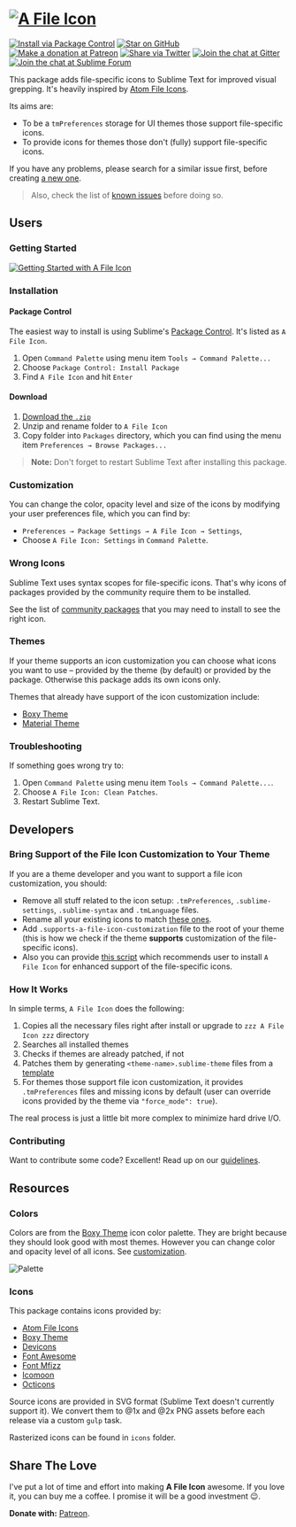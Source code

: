 # [![A File Icon][img-logo]][downloads]

[![Install via Package Control][img-downloads]][downloads]
[![Star on GitHub][img-stars]][stars]
[![Make a donation at Patreon][img-patreon]][patreon]
[![Share via Twitter][img-twitter]][twitter]
[![Join the chat at Gitter][img-gitter]][gitter]
[![Join the chat at Sublime Forum][img-forum]][forum]

This package adds file-specific icons to Sublime Text for improved visual grepping. It's heavily inspired by [Atom File Icons][atom-file-icons].

Its aims are:

* To be a `tmPreferences` storage for UI themes those support file-specific icons.
* To provide icons for themes those don't (fully) support file-specific icons.

If you have any problems, please search for a similar issue first, before creating [a new one][new-issue]. 

> Also, check the list of [known issues][known-issues] before doing so.

## Users

### Getting Started

[![Getting Started with A File Icon][img-getting-started]][getting-started]

### Installation

#### Package Control

The easiest way to install is using Sublime's [Package Control][downloads]. It's listed as `A File Icon`.

1. Open `Command Palette` using menu item `Tools → Command Palette...`
2. Choose `Package Control: Install Package`
3. Find `A File Icon` and hit `Enter`

#### Download

1. [Download the `.zip`][release]
2. Unzip and rename folder to `A File Icon`
3. Copy folder into `Packages` directory, which you can find using the menu item `Preferences → Browse Packages...`

> **Note:** Don't forget to restart Sublime Text after installing this package. 

### Customization

You can change the color, opacity level and size of the icons by modifying your user preferences file, which you can find by:

* `Preferences → Package Settings → A File Icon → Settings`,
* Choose `A File Icon: Settings` in `Command Palette`.

### Wrong Icons

Sublime Text uses syntax scopes for file-specific icons. That's why icons of packages provided by the community require them to be installed.

See the list of [community packages][packages] that you may need to install to see the right icon.

### Themes

If your theme supports an icon customization you can choose what icons you want to use – provided by the theme (by default) or provided by the package. Otherwise this package adds its own icons only.

Themes that already have support of the icon customization include:

* [Boxy Theme][boxy-theme]
* [Material Theme][material-theme]

### Troubleshooting

If something goes wrong try to:

1. Open `Command Palette` using menu item `Tools → Command Palette...`.
2. Choose `A File Icon: Clean Patches`.
3. Restart Sublime Text.

## Developers

### Bring Support of the File Icon Customization to Your Theme

If you are a theme developer and you want to support a file icon customization, you should:

* Remove all stuff related to the icon setup: `.tmPreferences`, `.sublime-settings`, `.sublime-syntax` and `.tmLanguage` files.
* Rename all your existing icons to match [these ones][icons].
* Add `.supports-a-file-icon-customization` file to the root of your theme (this is how we check if the theme **supports** customization of the file-specific icons).
* Also you can provide [this script][installer] which recommends user to install `A File Icon` for enhanced support of the file-specific icons.

### How It Works

In simple terms, `A File Icon` does the following:

1. Copies all the necessary files right after install or upgrade to `zzz A File Icon zzz` directory
2. Searches all installed themes
3. Checks if themes are already patched, if not
4. Patches them by generating `<theme-name>.sublime-theme` files from a [template][template]
5. For themes those support file icon customization, it provides `.tmPreferences` files and missing icons by default (user can override icons provided by the theme via `"force_mode": true`).

The real process is just a little bit more complex to minimize hard drive I/O.

### Contributing

Want to contribute some code? Excellent! Read up on our [guidelines][contributing].

## Resources

### Colors

Colors are from the [Boxy Theme][boxy-theme] icon color palette. They are bright because they should look good with most themes. However you can change color and opacity level of all icons. See [customization][customization].

![Palette][img-palette]

### Icons

This package contains icons provided by:

- [Atom File Icons][atom-file-icons]
- [Boxy Theme][boxy-theme]
- [Devicons][devicons]
- [Font Awesome][font-awesome]
- [Font Mfizz][font-mfizz]
- [Icomoon][icomoon]
- [Octicons][octicons]

Source icons are provided in SVG format (Sublime Text doesn't currently support it). We convert them to @1x and @2x PNG assets before each release via a custom `gulp` task. 

Rasterized icons can be found in `icons` folder.

## Share The Love

I've put a lot of time and effort into making **A File Icon** awesome. If you love it, you can buy me a coffee. I promise it will be a good investment 😉.

**Donate with:** [Patreon][patreon].

<!-- Resources -->

[atom-file-icons]: https://github.com/file-icons/atom
[boxy-theme]: https://github.com/ihodev/sublime-boxy
[devicons]: http://vorillaz.github.io/devicons/#/main
[font-awesome]: http://fontawesome.io/
[font-mfizz]: http://fizzed.com/oss/font-mfizz
[icomoon]: https://icomoon.io/
[material-theme]: https://github.com/equinusocio/material-theme
[octicons]: https://octicons.github.com/

<!-- Misc -->

[changelog]: https://github.com/ihodev/a-file-icon/blob/develop/CHANGELOG.md
[coming-soon]: https://github.com/wbond/package_control_channel/pull/6109
[contributing]: https://github.com/ihodev/a-file-icon/blob/develop/.github/CONTRIBUTING.md
[customization]: https://github.com/ihodev/a-file-icon#customization
[downloads]: https://packagecontrol.io/packages/A%20File%20Icon 'A File Icon @ Package Control'
[forum]: https://forum.sublimetext.com/t/a-file-icon-sublime-file-specific-icons-for-improved-visual-grepping/25874
[getting-started]: https://youtu.be/aTpuEhVHASw 'Watch "Getting Started with A File Icon" on YouTube'
[gitter]: https://gitter.im/a-file-icon/Lobby
[icons]: https://github.com/ihodev/a-file-icon/tree/develop/icons/multi
[installer]: https://github.com/ihodev/sublime-boxy/blob/master/Icons.py
[known-issues]: https://github.com/ihodev/a-file-icon/labels/known%20issue
[new-issue]: https://github.com/ihodev/a-file-icon/issues/new
[packages]: https://github.com/ihodev/a-file-icon/blob/develop/PACKAGES.md
[patreon]: https://www.patreon.com/ihodev
[release]: https://github.com/ihodev/a-file-icon/releases
[stars]: https://github.com/ihodev/a-file-icon/stargazers
[template]: https://github.com/ihodev/a-file-icon/blob/develop/common/templates/theme.py
[issues]: https://github.com/ihodev/a-file-icon/issues
[twitter]: https://twitter.com/intent/tweet?hashtags=sublimetext%2C%20file%2C%20icons&ref_src=twsrc%5Etfw&text=A%20File%20Icon%20%E2%80%93%20Sublime%20file%20icons%20for%20improved%20visual%20grepping%20%F0%9F%8E%89&tw_p=tweetbutton&url=https%3A%2F%2Fpackagecontrol.io%2Fpackages%2FA%2520File%2520Icon&via=afileicon

<!-- Assets -->

[img-downloads]: https://img.shields.io/packagecontrol/dt/A%20File%20Icon.svg?maxAge=3600&style=flat-square&logo=data%3Aimage%2Fsvg%2Bxml%3Bbase64%2CPD94bWwgdmVyc2lvbj0iMS4wIiBlbmNvZGluZz0idXRmLTgiPz48c3ZnIHZlcnNpb249IjEuMSIgaWQ9IkxheWVyXzEiIHhtbG5zPSJodHRwOi8vd3d3LnczLm9yZy8yMDAwL3N2ZyIgeG1sbnM6eGxpbms9Imh0dHA6Ly93d3cudzMub3JnLzE5OTkveGxpbmsiIHg9IjBweCIgeT0iMHB4IiB2aWV3Qm94PSIwIDAgMTggMjIiIHN0eWxlPSJlbmFibGUtYmFja2dyb3VuZDpuZXcgMCAwIDE4IDIyOyIgeG1sOnNwYWNlPSJwcmVzZXJ2ZSI%2BPHN0eWxlIHR5cGU9InRleHQvY3NzIj4uc3Qwe2ZpbGw6I0ZGRkZGRjt9PC9zdHlsZT48cGF0aCBjbGFzcz0ic3QwIiBkPSJNMTMuNCwyMEg0LjZDNC4zLDIwLDQsMTkuNyw0LDE5LjN2LTAuN0M0LDE4LjMsNC4zLDE4LDQuNiwxOGg4LjljMC4zLDAsMC42LDAuMywwLjYsMC43djAuN0MxNCwxOS43LDEzLjcsMjAsMTMuNCwyMHogTTguNiwxNi4yQzguMiwxNS45LDQsOS41LDQsOS41YzAtMC4yLDAuMi0wLjQsMC41LTAuNGgyLjhWMi41QzcuMywyLjIsNy43LDIsOC4yLDJoMS41YzAuNSwwLDAuOSwwLjIsMC45LDAuNXY2LjZoMi44YzAuMywwLDAuNSwwLjIsMC41LDAuNGwtNC42LDYuN0M5LjMsMTYuMiw4LjksMTYuNSw4LjYsMTYuMnoiLz48L3N2Zz4%3D&logoWidth=10
[img-forum]: https://cdn.rawgit.com/ihodev/a-file-icon/develop/media/reply-on-forum.svg
[img-getting-started]: https://cdn.rawgit.com/ihodev/a-file-icon/develop/media/getting-started.jpg
[img-gitter]: https://cdn.rawgit.com/ihodev/a-file-icon/develop/media/chat-on-gitter.svg
[img-logo]: https://cdn.rawgit.com/ihodev/a-file-icon/develop/media/logo.png
[img-palette]: https://cdn.rawgit.com/ihodev/a-file-icon/develop/media/palette.png
[img-patreon]: https://cdn.rawgit.com/ihodev/a-file-icon/develop/media/donate-on-patreon.svg
[img-stars]: https://cdn.rawgit.com/ihodev/a-file-icon/develop/media/star-on-github.svg
[img-twitter]: https://cdn.rawgit.com/ihodev/a-file-icon/develop/media/share-on-twitter.svg
